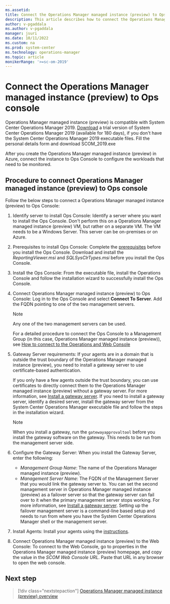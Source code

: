 ```yaml
---
ms.assetid: 
title: Connect the Operations Manager managed instance (preview) to Ops console
description: This article describes how to connect the Operations Manager managed instance (preview) to Ops console.
author: v-pgaddala
ms.author: v-pgaddala
manager: jsuri
ms.date: 10/11/2022
ms.custom: na
ms.prod: system-center
ms.technology: operations-manager
ms.topic: article
monikerRange: '>=sc-om-2019'
---
```


# Connect the Operations Manager managed instance (preview) to Ops console

Operations Manager managed instance (preview) is compatible with System Center Operations Manager 2019. [Download](https://www.microsoft.com/evalcenter/evaluate-system-center-2019) a trial version of System Center Operations Manager 2019 (available for 180 days), if you don't have the System Center Operations Manager 2019 executable files. Fill the personal details form and download SCOM_2019.exe

After you create the Operations Manager managed instance (preview) in Azure, connect the instance to Ops Console to configure the workloads that need to be monitored.

## Procedure to connect Operations Manager managed instance (preview) to Ops console

Follow the below steps to connect a Operations Manager managed instance (preview) to Ops Console:

1. Identify server to install Ops Console: Identify a server where you want to install the Ops Console. Don't perform this on a Operations Manager managed instance (preview) VM, but rather on a separate VM. The VM needs to be a Windows Server. This server can be on-premises or on Azure.
1. Prerequisites to install Ops Console: Complete the [prerequisites](https://kevinholman.com/2019/03/14/scom-2019-quickstart-deployment-guide/) before you install the Ops Console. Download and install the *ReportingViewer.msi* and *SQLSysClrTypes.msi* before you install the Ops Console. 
1. Install the Ops Console: From the executable file, install the Operations Console and follow the installation wizard to successfully install the Ops Console.
1. Connect Operations Manager managed instance (preview) to Ops Console: Log in to the Ops Console and select **Connect To Server**. Add the FQDN pointing to one of the two management servers. 
   >[!Note]
   >Any one of the two management servers can be used.

    For a detailed procedure to connect the Ops Console to a Management Group (in this case, Operations Manager managed instance (preview)), see [How to connect to the Operations and Web Console](/system-center/scom/manage-consoles-how-to-connect?view=sc-om-2019&preserve-view=true)
1. Gateway Server requirements: If your agents are in a domain that is outside the trust boundary of the Operations Manager managed instance (preview), you need to install a gateway server to use certificate-based authentication. 

    If you only have a few agents outside the trust boundary, you can use certificates to directly connect them to the Operations Manager managed instance (preview) without a gateway server. For more information, see [Install a gateway server](/scom/deploy-install-gateway-server?view=sc-om-2019&preserve-view=true). If you need to install a gateway server, identify a desired server, install the gateway server from the System Center Operations Manager executable file and follow the steps in the installation wizard.

    >[!Note]
    >When you install a gateway, run the `gatewayapprovaltool` before you install the gateway software on the gateway. This needs to be run from the management server side.

1. Configure the Gateway Server: When you install the Gateway Server, enter the following:
   - *Management Group Name*: The name of the Operations Manager managed instance (preview).
   - *Management Server Name*: The FQDN of the Management Server that you would link the gateway server to. 
    You can set the second management server in Operations Manager managed instance (preview) as a failover server so that the gateway server can fail over to it when the primary management server stops working. For more information, see [Install a gateway server](/scom/deploy-install-gateway-server?view=sc-om-2019&preserve-view=true). Setting up the failover management server is a command-line based setup and needs to run from where you have the System Center Operations Manager shell or the management server.

1. Install Agents: Install your agents using the [instructions](/system-center/scom/manage-deploy-windows-agent-console?view=sc-om-2019&preserve-view=true).

1. Connect Operations Manager managed instance (preview) to the Web Console: To connect to the Web Console, go to properties in the Operations Manager managed instance (preview) homepage, and copy the value in the *SCOM Web Console URL*. Paste that URL in any browser to open the web console.

## Next step

> [!div class="nextstepaction"]
> [Operations Manager managed instance (preview) overview](operations-manager-managed-instance-overview.md)
